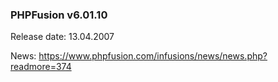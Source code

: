 ### PHPFusion v6.01.10
Release date: 13.04.2007

News: https://www.phpfusion.com/infusions/news/news.php?readmore=374
